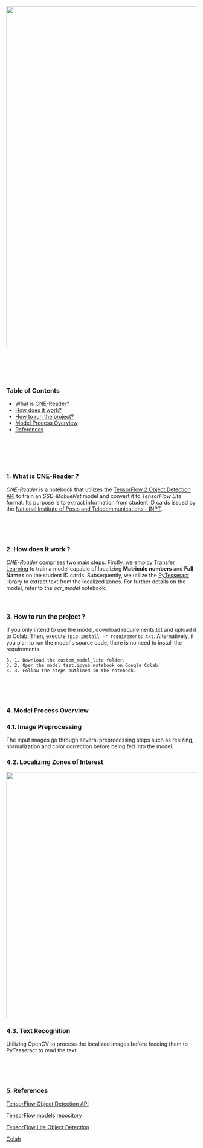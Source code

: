 <img src="https://github.com/BALK-03/OCR/assets/145299162/5d580b38-8561-4e59-a8bc-b5c453a8aadf" width="900">

<br><br><br><br>
### Table of Contents


- [What is CNE-Reader?](#what-is-cne-reader)
- [How does it work?](#how-does-it-work)
- [How to run the project?](#how-to-run-the-project)
- [Model Process Overview](#model-process-overview)
- [References](#references)

<br><br><br><br>







### 1. What is CNE-Reader ?

*CNE-Reader* is a notebook that utilizes the [TensorFlow 2 Object Detection API](https://github.com/tensorflow/models/tree/master/research/object_detection) to train an *SSD-MobileNet* model and convert it to *TensorFlow Lite* format. Its purpose is to extract information from student ID cards issued by the [National Institute of Posts and Telecommunications - INPT](https://www.inpt.ac.ma/).

<br><br><br>
### 2. How does it work ?
*CNE-Reader* comprises two main steps. Firstly, we employ [Transfer Learning](https://www.ibm.com/topics/transfer-learning) to train a model capable of localizing **Matricule numbers** and **Full Names** on the student ID cards. Subsequently, we utilize the [PyTesseract](https://pypi.org/project/pytesseract/) library to extract text from the localized zones. For further details on the model, refer to the *ocr_model* notebook.
<br><br><br>
### 3. How to run the project ?
If you only intend to use the model, download requirements.txt and upload it to Colab. Then, execute `!pip install -r requirements.txt`. Alternatively, if you plan to run the model's source code, there is no need to install the requirements.

    3. 1. Download the custom_model_lite folder.
    3. 2. Open the model_test.ipynb notebook on Google Colab.
    3. 3. Follow the steps outlined in the notebook.

<br><br><br>
### 4. Model Process Overview  

### 4.1. Image Preprocessing  
  The input images go through several preprocessing steps such as resizing, normalization and color correction before being fed into the model.  
 
### 4.2. Localizing Zones of Interest

<img src="https://github.com/BALK-03/OCR/assets/145299162/8dbbe0b9-8db3-4c68-87b0-c72ff1f06bf6" width="650">


### 4.3. Text Recognition
  Utilizing OpenCV to process the localized images before feeding them to PyTesseract to read the text.


<br><br><br>
### 5. References
	
[TensorFlow Object Detection API](https://github.com/tensorflow/models/tree/master/research/object_detection)
	
[TensorFlow models repository](https://github.com/tensorflow/models)
	
[TensorFlow Lite Object Detection](https://github.com/EdjeElectronics/TensorFlow-Lite-Object-Detection-on-Android-and-Raspberry-Pi)
	
[Colah](chat.openai.com)









